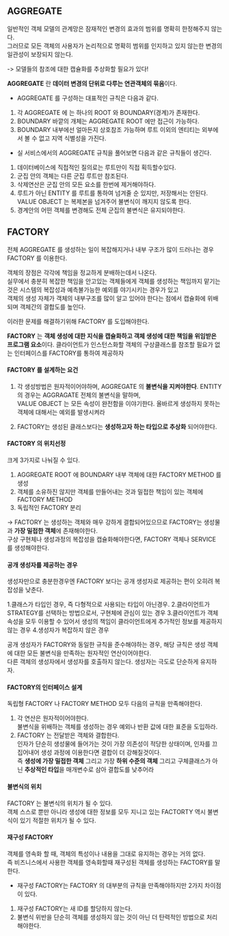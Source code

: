## AGGREGATE

일반적인 객체 모델의 관계망은 잠재적인 변경의 효과의 범위를 명확히 한정해주지 않는다.  
그러므로 모든 객체의 사용자가 논리적으로 명확히 범위를 인지하고 있지 않는한 변경의 일관성이 보장되지 않는다.  
  
-> 모델들의 참조에 대한 캡슐화를 추상화할 필요가 있다!  
  
**AGGREGATE** 란 **데이터 변경의 단위로 다루는 연관객체의 묶음**이다.  

- AGGREGATE 를 구성하는 대표적인 규칙은 다음과 같다.  
1. 각 AGGREGATE 에 는 하나의 ROOT 와 BOUNDARY(경계)가 존재한다.  
2. BOUNDARY 바깥의 개체는 AGGREGATE ROOT 에만 접근이 가능하다.  
3. BOUNDARY 내부에선 얼마든지 상호참조 가능하며 루트 이외의 엔티티는 외부에서 볼 수 없고 지역 식별성을 가진다.


- 실 서비스에서의 AGGREGATE 규칙을 풀어보면 다음과 같은 규칙들이 생긴다.  
1. 데이터베이스에 직접적인 질의로는 루트만이 직접 획득할수있다.
2. 군집 안의 객체는 다른 군집 루트만 참조된다.
3. 삭제연산은 군집 안의 모든 요소를 한번에 제거해야하다.
4. 루트가 아닌 ENTITY 를 루트를 통하여 넘겨줄 순 있지만, 저장해서는 안된다. VALUE OBJECT 는 복제본을 넘겨주어 불변식이 깨지지 않도록 한다.     
5. 경계안의 어떤 객체를 변경해도 전체 군집의 불변식은 유지되야한다.

## FACTORY

전체 AGGREGATE 를 생성하는 일이 복잡해지거나 내부 구조가 많이 드러나는 경우 FACTORY 를 이용한다.  

객체의 장점은 각각에 책임을 정교하게 분배하는데서 나온다.   
실무에서 충분히 복잡한 책임을 안고있는 객체들에게 객체를 생성하는 책임까지 맡기는것은 시스템의 복잡성과 예측불가능한 예외를 야기시키는 경우가 있고  
객체의 생성 자체가 객체의 내부구조를 많이 알고 있어야 한다는 점에서 캡슐화에 위배 되며 객체간의 결합도를 높인다.  

이러한 문제를 해결하기위해 FACTORY 를 도입해야한다.

**FACTORY** 는 **객체 생성에 대한 지식을 캡슐화하고 객체 생성에 대한 책임을 위임받은 프로그램 요소**이다.
클라이언트가 인스턴스화할 객체의 구상클래스를 참조할 필요가 없는 인터페이스를 FACTORY를 통하여 제공하자  


#### FACTORY 를 설계하는 요건
1. 각 생성방법은 원자적이어야하며, AGGREGATE 의 **불변식을 지켜야한다**. ENTITY의 경우는 AGGRAGATE 전체의 불변식을 말하며,  
   VALUE OBJECT 는 모든 속성이 완전함을 이야기한다. 올바르게 생성하지 못하는 객체에 대해서는 예외를 발생시켜라  
   
2. FACTORY는 생성된 클래스보다는 **생성하고자 하는 타입으로 추상화** 되어야한다.  


#### FACTORY 의 위치선정
크게 3가지로 나눠질 수 있다.
1. AGGREGATE ROOT 에 BOUNDARY 내부 객체에 대한 FACTORY METHOD 를 생성
2. 객체를 소유하진 않지만 객체를 만들어내는 것과 밀접한 책임이 있는 객체에 FACTORY METHOD
3. 독립적인 FACTORY 분리 

-> FACTORY 는 생성하는 객체와 매우 강하게 결합되어있으므로 FACTORY는 생성물과 **가장 밀접한 객체**에 존재해야한다.  
구상 구현체나 생성과정의 복잡성을 캡슐화해야한다면, FACTORY 객체나 SERVICE 를 생성해야한다.  

#### 공개 생성자를 제공하는 경우
생성자만으로 충분한경우엔 FACTORY 보다는 공개 생성자로 제공하는 편이 오히려 복잡성을 낮춘다.

1.클래스가 타입인 경우, 즉 다형적으로 사용되는 타입이 아닌경우.
2.클라이언트가 STRATEGY를 선택하는 방법으로서, 구현체에 관심이 있는 경우
3.클라이언트가 객체 속성을 모두 이용할 수 있어서 생성의 책임이 클라이언트에게 추가적인 정보를 제공하지 않는 경우
4.생성자가 복잡하지 않은 경우

공개 생성자가 FACTORY와 동일한 규칙을 준수해야하는 경우, 해당 규칙은 생성 객체에 대한 모든 불변식을 만족하는 원자적인 연산이어야한다.  
다른 객체의 생성자에서 생성자를 호출하지 않는다. 생성자는 극도로 단순하게 유지하자.  

#### FACTORY의 인터페이스 설계  
독립형 FACTORY 나 FACTORY METHOD 모두 다음의 규칙을 만족해야한다.  

1. 각 연산은 원자적이어야한다.  
   불변식을 위배하는 객체를 생성하는 경우 예외나 반환 값에 대한 표준을 도입하라.  
2. FACTORY 는 전달받은 객체와 결합한다.  
  인자가 단순히 생성물에 들어가는 것이 가장 의존성이 적당한 상태이며, 인자를 끄집어내어 생성 과정에 이용한다면 결합이 더 강해질것이다.  
  즉 **생성에 가장 밀접한 객체** 그리고 가장 **하위 수준의 객체** 그리고 구체클래스가 아닌 **추상적인 타입**을 매개변수로 삼아 결합도를 낮추어라


#### 불변식의 위치
FACTORY 는 불변식의 위치가 될 수 있다.  
객체 스스로 뿐만 아니라 생성에 대한 정보를 모두 지니고 있는 FACTORTY 역시 불변식이 있기 적절한 위치가 될 수 있다.  

#### 재구성 FACTORY
객체를 영속화 할 때, 객체의 특성이나 내용을 그대로 유지하는 경우는 거의 없다.  
즉 비즈니스에서 사용한 객체를 영속화할때 재구성된 객체를 생성하는 FACTORY를 말한다.  

- 재구성 FACTORY는 FACTORY 의 대부분의 규칙을 만족해야하지만 2가지 차이점이 있다.
1. 재구성 FACTORY는 새 ID를 할당하지 않는다.
2. 불변식 위반을 단순히 객체를 생성하지 않는 것이 아닌 더 탄력적인 방법으로 처리해야한다. 



